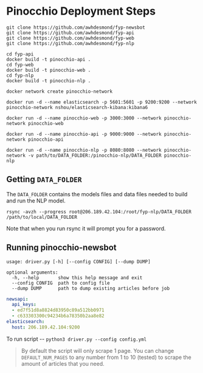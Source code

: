 # Pinocchio Deployment Steps
```
git clone https://github.com/awhdesmond/fyp-newsbot
git clone https://github.com/awhdesmond/fyp-api
git clone https://github.com/awhdesmond/fyp-web
git clone https://github.com/awhdesmond/fyp-nlp

cd fyp-api
docker build -t pinocchio-api .
cd fyp-web
docker build -t pinocchio-web .
cd fyp-nlp
docker build -t pinocchio-nlp .

docker network create pinocchio-network

docker run -d --name elasticsearch -p 5601:5601 -p 9200:9200 --network pinocchio-network nshou/elasticsearch-kibana:kibana6

docker run -d --name pinocchio-web -p 3000:3000 --network pinocchio-network pinocchio-web 

docker run -d --name pinocchio-api -p 9000:9000 --network pinocchio-network pinocchio-api

docker run -d --name pinocchio-nlp -p 8080:8080 --network pinocchio-network -v path/to/DATA_FOLDER:/pinocchio-nlp/DATA_FOLDER pinocchio-nlp
```

## Getting `DATA_FOLDER`
The `DATA_FOLDER` contains the models files and data files needed to build and run the NLP model.

```
rsync -avzh --progress root@206.189.42.104:/root/fyp-nlp/DATA_FOLDER /path/to/local/DATA_FOLDER
```
Note that when you run rsync it will prompt you for a password.

## Running pinocchio-newsbot
```
usage: driver.py [-h] [--config CONFIG] [--dump DUMP]

optional arguments:
  -h, --help       show this help message and exit
  --config CONFIG  path to config file
  --dump DUMP      path to dump existing articles before job
```
```yaml
newsapi:
  api_keys:
  - ed7f51d8a8824d83950c89a512bb0971
  - c633303300c94234b6a78350b2aa8e82
elasticsearch:
  host: 206.189.42.104:9200
```
To run script -- `python3 driver.py --config config.yml`
> By default the script will only scrape 1 page. You can change `DEFAULT_NUM_PAGES` to any number from 1 to 10 (tested) to scrape the amount of articles that you need. 